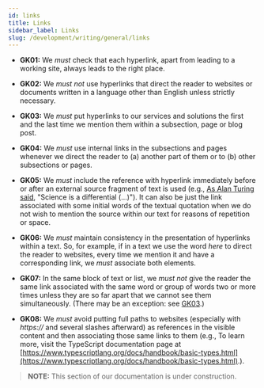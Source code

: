 ```yaml
---
id: links
title: Links
sidebar_label: Links
slug: /development/writing/general/links
---
```


* **GK01:** We *must* check that each hyperlink,
  apart from leading to a working site,
  always leads to the right place.

* **GK02:** We *must not* use hyperlinks
  that direct the reader to websites or documents<a name="r1"></a>
  written in a language other than English
  unless strictly necessary.

* **GK03:** We *must* put hyperlinks to our services and solutions
  the first and the last time we mention them
  within a subsection, page or blog post.

* **GK04:** We *must* use internal links in the subsections and pages
  whenever we direct the reader to
  (a) another part of them or to
  (b) other subsections or pages.

* **GK05:** We *must* include the reference with hyperlink
  immediately before or after an external source fragment of text is used
  (e.g., [As Alan Turing said](https://www.brainyquote.com/quotes/alan_turing_164574),
  "Science is a differential (...)").
  It can also be just the link
  associated with some initial words of the textual quotation
  when we do not wish to mention the source within our text
  for reasons of repetition or space.

* **GK06:** We *must* maintain consistency
  in the presentation of hyperlinks within a text.
  So, for example, if in a text we use the word *here*
  to direct the reader to websites,
  every time we mention it and have a corresponding link,
  we *must* associate both elements.

* **GK07:** In the same block of text or list,
  we *must not* give the reader the same link
  associated with the same word or group of words
  two or more times
  unless they are so far apart that we cannot see them simultaneously.
  (There may be an exception: see [GK03](#r1).)

* **GK08:** We *must* avoid putting full paths to websites
  (especially with *https://* and several slashes afterward)
  as references in the visible content
  and then associating those same links to them
  (e.g., To learn more, visit the TypeScript documentation page
  at [https://www.typescriptlang.org/docs/handbook/basic-types.html](https://www.typescriptlang.org/docs/handbook/basic-types.html).).

> **NOTE:**
> This section of our documentation is under construction.
